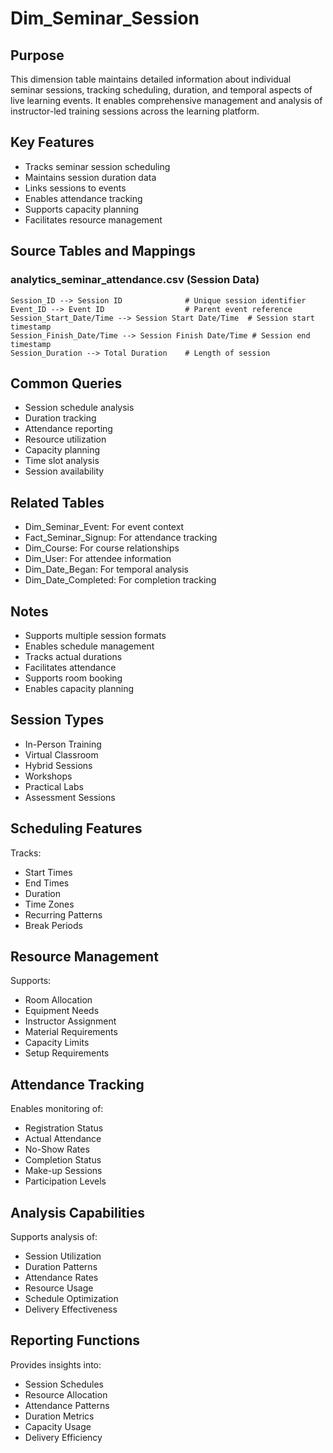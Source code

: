 # Dim_Seminar_Session

## Purpose
This dimension table maintains detailed information about individual seminar sessions, tracking scheduling, duration, and temporal aspects of live learning events. It enables comprehensive management and analysis of instructor-led training sessions across the learning platform.

## Key Features
- Tracks seminar session scheduling
- Maintains session duration data
- Links sessions to events
- Enables attendance tracking
- Supports capacity planning
- Facilitates resource management

## Source Tables and Mappings

### analytics_seminar_attendance.csv (Session Data)
    Session_ID --> Session ID              # Unique session identifier
    Event_ID --> Event ID                  # Parent event reference
    Session_Start_Date/Time --> Session Start Date/Time  # Session start timestamp
    Session_Finish_Date/Time --> Session Finish Date/Time # Session end timestamp
    Session_Duration --> Total Duration    # Length of session

## Common Queries
- Session schedule analysis
- Duration tracking
- Attendance reporting
- Resource utilization
- Capacity planning
- Time slot analysis
- Session availability

## Related Tables
- Dim_Seminar_Event: For event context
- Fact_Seminar_Signup: For attendance tracking
- Dim_Course: For course relationships
- Dim_User: For attendee information
- Dim_Date_Began: For temporal analysis
- Dim_Date_Completed: For completion tracking

## Notes
- Supports multiple session formats
- Enables schedule management
- Tracks actual durations
- Facilitates attendance
- Supports room booking
- Enables capacity planning

## Session Types
- In-Person Training
- Virtual Classroom
- Hybrid Sessions
- Workshops
- Practical Labs
- Assessment Sessions

## Scheduling Features
Tracks:
- Start Times
- End Times
- Duration
- Time Zones
- Recurring Patterns
- Break Periods

## Resource Management
Supports:
- Room Allocation
- Equipment Needs
- Instructor Assignment
- Material Requirements
- Capacity Limits
- Setup Requirements

## Attendance Tracking
Enables monitoring of:
- Registration Status
- Actual Attendance
- No-Show Rates
- Completion Status
- Make-up Sessions
- Participation Levels

## Analysis Capabilities
Supports analysis of:
- Session Utilization
- Duration Patterns
- Attendance Rates
- Resource Usage
- Schedule Optimization
- Delivery Effectiveness

## Reporting Functions
Provides insights into:
- Session Schedules
- Resource Allocation
- Attendance Patterns
- Duration Metrics
- Capacity Usage
- Delivery Efficiency